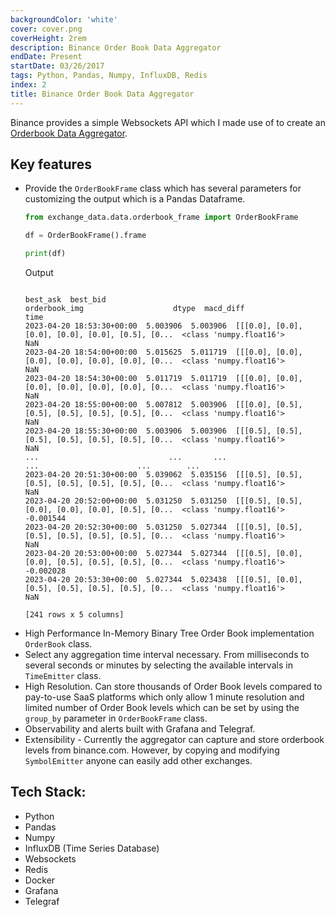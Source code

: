```yaml
---
backgroundColor: 'white'
cover: cover.png
coverHeight: 2rem
description: Binance Order Book Data Aggregator
endDate: Present
startDate: 03/26/2017
tags: Python, Pandas, Numpy, InfluxDB, Redis
index: 2
title: Binance Order Book Data Aggregator
---
```


Binance provides a simple Websockets API which I made use of to create an [Orderbook Data Aggregator](https://github.com/joliveros/exchange-data).

## Key features
- Provide the `OrderBookFrame` class which has several parameters for customizing the output which is a Pandas Dataframe.
  ```python
  from exchange_data.data.orderbook_frame import OrderBookFrame

  df = OrderBookFrame().frame

  print(df)
  ```
  Output
  ```shell

  best_ask  best_bid                                      orderbook_img                    dtype  macd_diff
  time
  2023-04-20 18:53:30+00:00  5.003906  5.003906  [[[0.0], [0.0], [0.0], [0.0], [0.0], [0.5], [0...  <class 'numpy.float16'>        NaN
  2023-04-20 18:54:00+00:00  5.015625  5.011719  [[[0.0], [0.0], [0.0], [0.0], [0.0], [0.0], [0...  <class 'numpy.float16'>        NaN
  2023-04-20 18:54:30+00:00  5.011719  5.011719  [[[0.0], [0.0], [0.0], [0.0], [0.0], [0.0], [0...  <class 'numpy.float16'>        NaN
  2023-04-20 18:55:00+00:00  5.007812  5.003906  [[[0.0], [0.5], [0.5], [0.5], [0.5], [0.5], [0...  <class 'numpy.float16'>        NaN
  2023-04-20 18:55:30+00:00  5.003906  5.003906  [[[0.5], [0.5], [0.5], [0.5], [0.5], [0.5], [0...  <class 'numpy.float16'>        NaN
  ...                             ...       ...                                                ...                      ...        ...
  2023-04-20 20:51:30+00:00  5.039062  5.035156  [[[0.5], [0.5], [0.5], [0.5], [0.5], [0.5], [0...  <class 'numpy.float16'>        NaN
  2023-04-20 20:52:00+00:00  5.031250  5.031250  [[[0.5], [0.5], [0.0], [0.0], [0.0], [0.5], [0...  <class 'numpy.float16'>  -0.001544
  2023-04-20 20:52:30+00:00  5.031250  5.027344  [[[0.5], [0.5], [0.5], [0.5], [0.5], [0.5], [0...  <class 'numpy.float16'>        NaN
  2023-04-20 20:53:00+00:00  5.027344  5.027344  [[[0.5], [0.0], [0.0], [0.5], [0.5], [0.5], [0...  <class 'numpy.float16'>  -0.002028
  2023-04-20 20:53:30+00:00  5.027344  5.023438  [[[0.5], [0.0], [0.5], [0.5], [0.5], [0.5], [0...  <class 'numpy.float16'>        NaN

  [241 rows x 5 columns]
  ```
- High Performance In-Memory Binary Tree Order Book implementation `OrderBook` class.
- Select any aggregation time interval necessary. From milliseconds to several seconds or minutes by selecting the available intervals in `TimeEmitter` class.
- High Resolution. Can store thousands of Order Book levels compared to pay-to-use SaaS platforms which only allow 1 minute resolution and limited number of Order Book levels which can be set by using the `group_by` parameter in `OrderBookFrame` class.
- Observability and alerts built with Grafana and Telegraf.
- Extensibility - Currently the aggregator can capture and store orderbook levels from binance.com. However, by copying and modifying `SymbolEmitter` anyone can easily add other exchanges.

## Tech Stack:

- Python
- Pandas
- Numpy
- InfluxDB (Time Series Database)
- Websockets
- Redis
- Docker
- Grafana
- Telegraf


